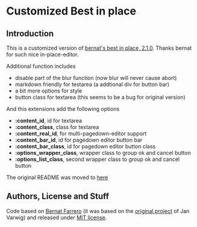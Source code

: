 Customized Best in place
========================

Introduction
------------

This is a customized version of [bernat's best in
place, 2.1.0](https://github.com/bernat/best_in_place). Thanks bernat for such
nice in-place-editor.

Additional function includes

* disable part of the blur function (now blur will never cause abort)
* markdown friendly for testarea (a addtional div for button bar)
* a bit more options for style
* button class for textarea (this seems to be a bug for original
  version)

And this extensions add the following options

- **:content_id**, id for textarea
- **:content_class**, class for textarea
- **:content_real_id**, for multi-pagedown-editor support
- **:content_bar_id**, id for pagedown editor button bar
- **:content_bar_class**, id for pagedown editor button class
- **:options_wrapper_class**, wrapper class to group ok and cancel
  button
- **:options_list_class**, second wrapper class to group ok and cancel
  button

The original README was moved to
[here](https://github.com/twifno/best_in_place/blob/master/README.bernat.md)

Authors, License and Stuff
--------------------------

Code based on [Bernat Farrero](http://bernatfarrero.com) (it was based on the [original
project](http://github.com/janv/rest_in_place/) of Jan Varwig) and
released under [MIT
license](http://www.opensource.org/licenses/mit-license.php).
